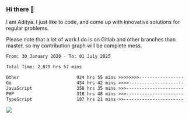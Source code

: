 ### Hi there 👋

I am Aditya. I just like to code, and come up with innovative solutions for regular problems.

Please note that a lot of work I do is on Gitlab and other branches than master, so my contribution graph will be complete mess.

<!--START_SECTION:waka-->

```txt
From: 30 January 2020 - To: 01 July 2025

Total Time: 2,879 hrs 57 mins

Other                      924 hrs 55 mins >>>>>>>>-----------------   32.12 %
Go                         434 hrs 42 mins >>>>---------------------   15.09 %
JavaScript                 358 hrs 35 mins >>>----------------------   12.45 %
PHP                        318 hrs 48 mins >>>----------------------   11.07 %
TypeScript                 187 hrs 21 mins >>-----------------------   06.51 %
```

<!--END_SECTION:waka-->

![](https://komarev.com/ghpvc/?username=BrainBuzzer)
